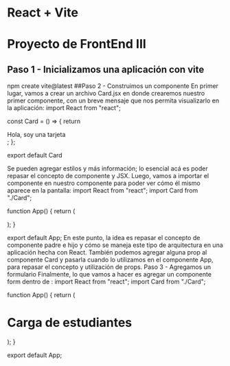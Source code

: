 # React + Vite
# Proyecto de FrontEnd III

## Paso 1 - Inicializamos una aplicación con vite
npm create vite@latest <nombreproyecto>
##Paso 2 - Construimos un componente <Card/>
En primer lugar, vamos a crear un archivo Card.jsx en donde crearemos nuestro primer componente, con un breve mensaje que nos permita visualizarlo en la aplicación:
import React from "react";

const Card = () => {
  return <div>Hola, soy una tarjeta</div>;
};

export default Card

Se pueden agregar estilos y más información; lo esencial acá es poder repasar el concepto de componente y JSX. Luego, vamos a importar el componente en nuestro componente <App/> para poder ver cómo él mismo aparece en la pantalla:
import React from "react";
import Card from "./Card";

function App() {
  return (
    <div className="App">
      <Card />
    </div>
  );
}

export default App;
En este punto, la idea es repasar el concepto de componente padre e hijo y cómo se maneja este tipo de arquitectura en una aplicación hecha con React. También podemos agregar alguna prop al componente Card y pasarla cuando lo utilizamos en el componente App, para repasar el concepto y utilización de props.
Paso 3 - Agregamos un formulario
Finalmente, lo que vamos a hacer es agregar un componente form dentro de <App/>:
import React from "react";
import Card from "./Card";

function App() {
  return (
    <div className="App">
      <h1>Carga de estudiantes</h1>
      <form></form>
      <Card />
    </div>
  );
}

export default App;

